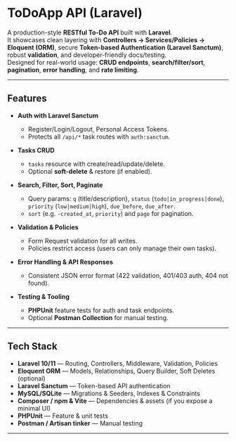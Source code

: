 # ToDoApp API (Laravel)

A production-style **RESTful To-Do API** built with **Laravel**.  
It showcases clean layering with **Controllers → Services/Policies → Eloquent (ORM)**, secure **Token-based Authentication (Laravel Sanctum)**, robust **validation**, and developer-friendly docs/testing.  
Designed for real-world usage: **CRUD endpoints**, **search/filter/sort**, **pagination**, **error handling**, and **rate limiting**.

---

## Features

- **Auth with Laravel Sanctum**
  - Register/Login/Logout, Personal Access Tokens.
  - Protects all `/api/*` task routes with `auth:sanctum`.

- **Tasks CRUD**
  - `tasks` resource with create/read/update/delete.
  - Optional **soft-delete** & restore (if enabled).

- **Search, Filter, Sort, Paginate**
  - Query params: `q` (title/description), `status` (`todo|in_progress|done`), `priority` (`low|medium|high`), `due_before`, `due_after`.
  - `sort` (e.g. `-created_at`, `priority`) and `page` for pagination.

- **Validation & Policies**
  - Form Request validation for all writes.
  - Policies restrict access (users can only manage their own tasks).

- **Error Handling & API Responses**
  - Consistent JSON error format (422 validation, 401/403 auth, 404 not found).

- **Testing & Tooling**
  - **PHPUnit** feature tests for auth and task endpoints.
  - Optional **Postman Collection** for manual testing.

---

## Tech Stack

- **Laravel 10/11** — Routing, Controllers, Middleware, Validation, Policies
- **Eloquent ORM** — Models, Relationships, Query Builder, Soft Deletes (optional)
- **Laravel Sanctum** — Token-based API authentication
- **MySQL/SQLite** — Migrations & Seeders, Indexes & Constraints
- **Composer / npm & Vite** — Dependencies & assets (if you expose a minimal UI)
- **PHPUnit** — Feature & unit tests
- **Postman / Artisan tinker** — Manual testing

---
